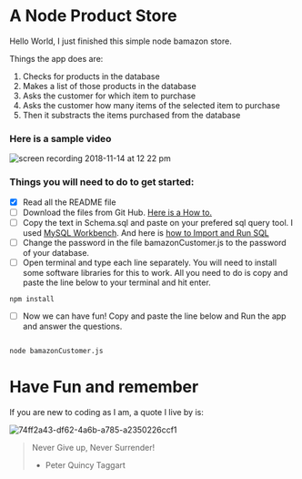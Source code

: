 # A Node Product Store

Hello World, I just finished this simple node bamazon store.



Things the app does are:

1. Checks for products in the database
2. Makes a list of those products in the database
3. Asks the customer for which item to purchase
4. Asks the customer how many items of the selected item to purchase
5. Then it substracts the items purchased from the database

### Here is a sample video 
![screen recording 2018-11-14 at 12 22 pm](https://user-images.githubusercontent.com/38836949/48500221-52b86a00-e808-11e8-8d17-707ee796b91b.gif)


### Things you will need to do to get started:

- [x] Read all the README file
- [ ] Download the files from Git Hub. [Here is a How to.](https://www.quora.com/How-do-I-download-something-from-GitHub
)  
- [ ] Copy the text in Schema.sql and paste on your prefered sql query tool. I used [MySQL Workbench](https://www.mysql.com/products/workbench/). And here is [how to Import and Run SQL ](https://www.youtube.com/watch?v=POcHaIwmAhw)
- [ ] Change the password in the file bamazonCustomer.js to the password of your database.
- [ ] Open terminal and type each line separately. 
You will need to install some software libraries for this to work.
All you need to do is copy and paste the line below to your terminal and hit enter.
		
```
npm install

```
- [ ] Now we can have fun! Copy and paste the line below and Run the app and answer the questions.

```

node bamazonCustomer.js
```



# Have Fun and remember
If you are new to coding as I am, a quote I live by is:

![74ff2a43-df62-4a6b-a785-a2350226ccf1](https://user-images.githubusercontent.com/38836949/48502118-c9effd00-e80c-11e8-84d6-86def3ebc581.jpeg)


> Never Give up, Never Surrender!
> - Peter Quincy Taggart